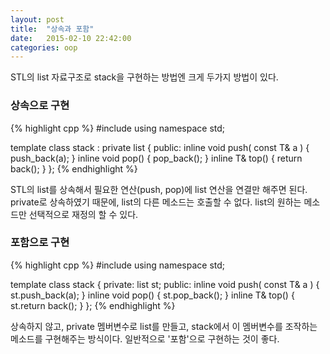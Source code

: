 ```yaml
---
layout: post
title:  "상속과 포함"
date:   2015-02-10 22:42:00
categories: oop
---
```




STL의 list 자료구조로 stack을 구현하는 방법엔 크게 두가지 방법이 있다.

### 상속으로 구현
{% highlight cpp %}
#include <list>
using namespace std;

template<typename T> class stack : private list<T>
{
public:
	inline void push( const T& a )	{ push_back(a); }
	inline void pop()				{ pop_back(); }
	inline T&   top()				{ return back(); }
};
{% endhighlight %}

STL의 list를 상속해서 필요한 연산(push, pop)에 list 연산을 연결만 해주면 된다.
private로 상속하였기 때문에,  list의 다른 메소드는 호출할 수 없다.
list의 원하는 메소드만 선택적으로 재정의 할 수 있다.


### 포함으로 구현
{% highlight cpp %}
#include <list>
using namespace std;

template<typename T> class stack
{
private:
	list<T> st;
public:
	inline void push( const T& a )	{ st.push_back(a); }
	inline void pop()				{ st.pop_back(); }
	inline T&   top()				{ st.return back(); }
};
{% endhighlight %}

상속하지 않고, private 멤버변수로 list를 만들고, stack에서 이 멤버변수를 조작하는 메소드를 구현해주는 방식이다.
일반적으로 '포함'으로 구현하는 것이 좋다.



